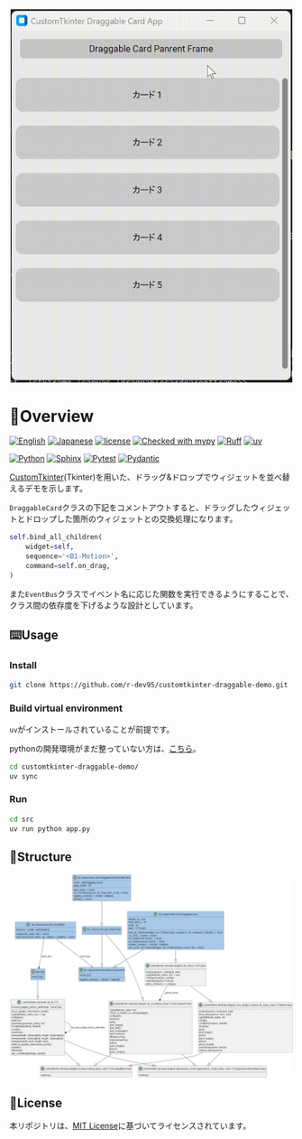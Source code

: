 <!-- ============================================================
  Project Image
 ============================================================ -->
<div align=center>
  <img
    src='docs/image/demo.gif'
    alt='Project Image.'
    width=500
  />
</div>

<!-- ============================================================
  Overview
 ============================================================ -->
# :book:Overview

[![English](https://img.shields.io/badge/English-018EF5.svg?labelColor=d3d3d3&logo=readme)](./README.md)
[![Japanese](https://img.shields.io/badge/Japanese-018EF5.svg?labelColor=d3d3d3&logo=readme)](./README_JA.md)
[![license](https://img.shields.io/github/license/r-dev95/customtkinter-draggable-demo)](./LICENSE)
[![Checked with mypy](https://www.mypy-lang.org/static/mypy_badge.svg)](https://mypy-lang.org/)
[![Ruff](https://img.shields.io/endpoint?url=https://raw.githubusercontent.com/astral-sh/ruff/main/assets/badge/v2.json)](https://github.com/astral-sh/ruff)
[![uv](https://img.shields.io/endpoint?url=https://raw.githubusercontent.com/astral-sh/uv/main/assets/badge/v0.json)](https://github.com/astral-sh/uv)

[![Python](https://img.shields.io/badge/Python-3776AB.svg?labelColor=d3d3d3&logo=python)](https://github.com/python)
[![Sphinx](https://img.shields.io/badge/Sphinx-000000.svg?labelColor=d3d3d3&logo=sphinx&logoColor=000000)](https://github.com/sphinx-doc/sphinx)
[![Pytest](https://img.shields.io/badge/Pytest-0A9EDC.svg?labelColor=d3d3d3&logo=pytest)](https://github.com/pytest-dev/pytest)
[![Pydantic](https://img.shields.io/badge/Pydantic-ff0055.svg?labelColor=d3d3d3&logo=pydantic&logoColor=ff0055)](https://github.com/pydantic/pydantic)

[CustomTkinter][customtkinter](Tkinter)を用いた、ドラッグ&ドロップでウィジェットを並べ替えるデモを示します。

[customtkinter]: https://github.com/TomSchimansky/CustomTkinter

`DraggableCard`クラスの下記をコメントアウトすると、ドラッグしたウィジェットとドロップした箇所のウィジェットとの交換処理になります。

```python
self.bind_all_children(
    widget=self,
    sequence='<B1-Motion>',
    command=self.on_drag,
)
```

また`EventBus`クラスでイベント名に応じた関数を実行できるようにすることで、クラス間の依存度を下げるような設計としています。

<!-- ============================================================
  Features
 ============================================================ -->
<!-- ## :desktop_computer:Features -->

<!-- ============================================================
  Usage
 ============================================================ -->
## :keyboard:Usage

### Install

```bash
git clone https://github.com/r-dev95/customtkinter-draggable-demo.git
```

### Build virtual environment

`uv`がインストールされていることが前提です。

pythonの開発環境がまだ整っていない方は、[こちら](https://github.com/r-dev95/env-python)。

```bash
cd customtkinter-draggable-demo/
uv sync
```

### Run

```bash
cd src
uv run python app.py
```

<!-- ============================================================
  Structure
 ============================================================ -->
## :bookmark_tabs:Structure

<div align=center>
  <img
    src='docs/image/classes.png'
    alt='classes.'
  />
</div>

<!-- ============================================================
  License
 ============================================================ -->
## :key:License

本リポジトリは、[MIT License](LICENSE)に基づいてライセンスされています。
